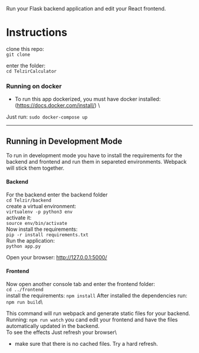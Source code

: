 Run your Flask backend application and edit your React frontend.

# Instructions

clone this repo:\
 `git clone`

enter the folder:\
 `cd TelzirCalculator`

### Running on docker

- To run this app dockerized, you must have docker installed: (https://docs.docker.com/install/) \

Just run:
`sudo docker-compose up`

---

## Running in Development Mode

To run in development mode you have to install the requirements for the backend and frontend and run them in separeted environments. Webpack will stick them together.

#### Backend

For the backend enter the backend folder\
`cd Telzir/backend`\
create a virtual environment:\
`virtualenv -p python3 env`\
activate it:\
`source env/bin/activate`\
Now install the requirements:\
`pip -r install requirements.txt`\
Run the application:\
`python app.py`

Open your browser:
http://127.0.0.1:5000/

#### Frontend

Now open another console tab and enter the frontend folder:\
`cd ../frontend`\
install the requirements:
`npm install`
After installed the dependencies run:\
`npm run build`\

This command will run webpack and generate static files for your backend.\
Running:
`npm run watch` you cand edit your frontend and have the files automatically updated in the backend.\
To see the effects Just refresh your browser\

- make sure that there is no cached files. Try a hard refresh.
